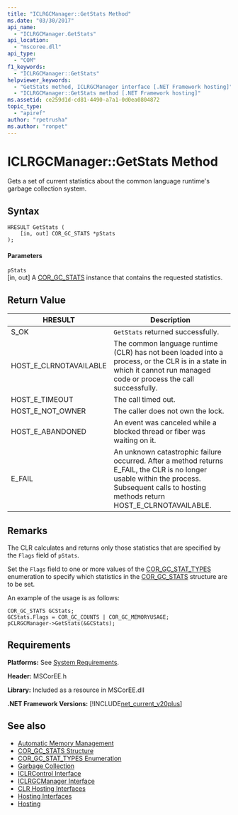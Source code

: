 ```yaml
---
title: "ICLRGCManager::GetStats Method"
ms.date: "03/30/2017"
api_name: 
  - "ICLRGCManager.GetStats"
api_location: 
  - "mscoree.dll"
api_type: 
  - "COM"
f1_keywords: 
  - "ICLRGCManager::GetStats"
helpviewer_keywords: 
  - "GetStats method, ICLRGCManager interface [.NET Framework hosting]"
  - "ICLRGCManager::GetStats method [.NET Framework hosting]"
ms.assetid: ce259d1d-cd81-4490-a7a1-0d0ea0804872
topic_type: 
  - "apiref"
author: "rpetrusha"
ms.author: "ronpet"
---
```

# ICLRGCManager::GetStats Method
Gets a set of current statistics about the common language runtime's garbage collection system.  
  
## Syntax  
  
```  
HRESULT GetStats (  
    [in, out] COR_GC_STATS *pStats  
);  
```  
  
#### Parameters  
 `pStats`  
 [in, out] A [COR_GC_STATS](../../../../docs/framework/unmanaged-api/hosting/cor-gc-stats-structure.md) instance that contains the requested statistics.  
  
## Return Value  
  
|HRESULT|Description|  
|-------------|-----------------|  
|S_OK|`GetStats` returned successfully.|  
|HOST_E_CLRNOTAVAILABLE|The common language runtime (CLR) has not been loaded into a process, or the CLR is in a state in which it cannot run managed code or process the call successfully.|  
|HOST_E_TIMEOUT|The call timed out.|  
|HOST_E_NOT_OWNER|The caller does not own the lock.|  
|HOST_E_ABANDONED|An event was canceled while a blocked thread or fiber was waiting on it.|  
|E_FAIL|An unknown catastrophic failure occurred. After a method returns E_FAIL, the CLR is no longer usable within the process. Subsequent calls to hosting methods return HOST_E_CLRNOTAVAILABLE.|  
  
## Remarks  
 The CLR calculates and returns only those statistics that are specified by the `Flags` field of `pStats`.  
  
 Set the `Flags` field to one or more values of the [COR_GC_STAT_TYPES](../../../../docs/framework/unmanaged-api/hosting/cor-gc-stat-types-enumeration.md) enumeration to specify which statistics in the [COR_GC_STATS](../../../../docs/framework/unmanaged-api/hosting/cor-gc-stats-structure.md) structure are to be set.  
  
 An example of the usage is as follows:  
  
```  
COR_GC_STATS GCStats;  
GCStats.Flags = COR_GC_COUNTS | COR_GC_MEMORYUSAGE;  
pCLRGCManager->GetStats(&GCStats);  
```  
  
## Requirements  
 **Platforms:** See [System Requirements](../../../../docs/framework/get-started/system-requirements.md).  
  
 **Header:** MSCorEE.h  
  
 **Library:** Included as a resource in MSCorEE.dll  
  
 **.NET Framework Versions:** [!INCLUDE[net_current_v20plus](../../../../includes/net-current-v20plus-md.md)]  
  
## See also
- [Automatic Memory Management](../../../../docs/standard/automatic-memory-management.md)
- [COR_GC_STATS Structure](../../../../docs/framework/unmanaged-api/hosting/cor-gc-stats-structure.md)
- [COR_GC_STAT_TYPES Enumeration](../../../../docs/framework/unmanaged-api/hosting/cor-gc-stat-types-enumeration.md)
- [Garbage Collection](../../../../docs/standard/garbage-collection/index.md)
- [ICLRControl Interface](../../../../docs/framework/unmanaged-api/hosting/iclrcontrol-interface.md)
- [ICLRGCManager Interface](../../../../docs/framework/unmanaged-api/hosting/iclrgcmanager-interface.md)
- [CLR Hosting Interfaces](../../../../docs/framework/unmanaged-api/hosting/clr-hosting-interfaces.md)
- [Hosting Interfaces](../../../../docs/framework/unmanaged-api/hosting/hosting-interfaces.md)
- [Hosting](../../../../docs/framework/unmanaged-api/hosting/index.md)

